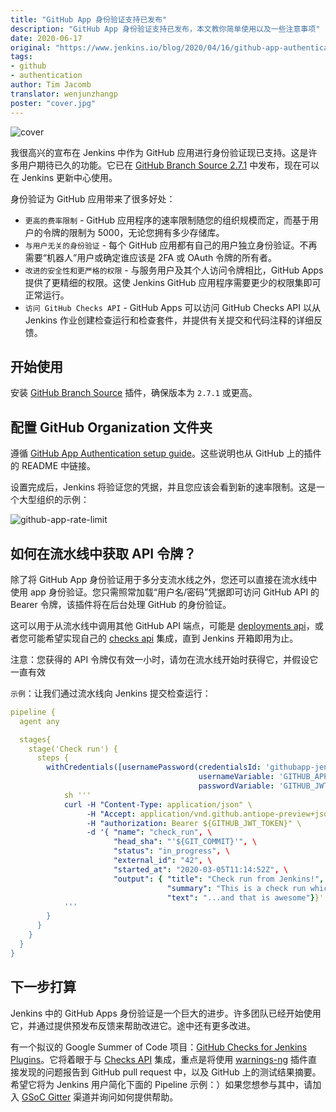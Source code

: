 ```yaml
---
title: "GitHub App 身份验证支持已发布"
description: "GitHub App 身份验证支持已发布，本文教你简单使用以及一些注意事项"
date: 2020-06-17
original: "https://www.jenkins.io/blog/2020/04/16/github-app-authentication/#github-app-authentication-support-released"
tags:
- github
- authentication
author: Tim Jacomb
translator: wenjunzhangp
poster: "cover.jpg"
---
```


![cover](cover.jpg)

我很高兴的宣布在 Jenkins 中作为 GitHub 应用进行身份验证现已支持。这是许多用户期待已久的功能。它已在 [GitHub Branch Source 2.7.1](https://github.com/jenkinsci/github-branch-source-plugin/releases/tag/github-branch-source-2.7.1) 中发布，现在可以在 Jenkins 更新中心使用。

身份验证为 GitHub 应用带来了很多好处：

* `更高的费率限制` - GitHub 应用程序的速率限制随您的组织规模而定，而基于用户的令牌的限制为 5000，无论您拥有多少存储库。
* `与用户无关的身份验证` - 每个 GitHub 应用都有自己的用户独立身份验证。不再需要“机器人”用户或确定谁应该是 2FA 或 OAuth 令牌的所有者。
* `改进的安全性和更严格的权限` - 与服务用户及其个人访问令牌相比，GitHub Apps 提供了更精细的权限。这使 Jenkins GitHub 应用程序需要更少的权限集即可正常运行。
* `访问 GitHub Checks API` - GitHub Apps 可以访问 GitHub Checks API 以从 Jenkins 作业创建检查运行和检查套件，并提供有关提交和代码注释的详细反馈。

## 开始使用

安装 [GitHub Branch Source](https://plugins.jenkins.io/github-branch-source/) 插件，确保版本为 `2.7.1` 或更高。

## 配置 GitHub Organization 文件夹

遵循 [GitHub App Authentication setup guide](https://github.com/jenkinsci/github-branch-source-plugin/blob/master/docs/github-app.adoc)。这些说明也从 GitHub 上的插件的 README 中链接。

设置完成后，Jenkins 将验证您的凭据，并且您应该会看到新的速率限制。这是一个大型组织的示例：

![github-app-rate-limit](github-app-rate-limit.png)

## 如何在流水线中获取 API 令牌？

除了将 GitHub App 身份验证用于多分支流水线之外，您还可以直接在流水线中使用 app 身份验证。您只需照常加载“用户名/密码”凭据即可访问 GitHub API 的 Bearer 令牌，该插件将在后台处理 GitHub 的身份验证。

这可以用于从流水线中调用其他 GitHub API 端点，可能是 [deployments api](https://developer.github.com/v3/repos/deployments/)，或者您可能希望实现自己的 [checks api](https://developer.github.com/v3/checks/) 集成，直到 Jenkins 开箱即用为止。

注意：您获得的 API 令牌仅有效一小时，请勿在流水线开始时获得它，并假设它一直有效

`示例`：让我们通过流水线向 Jenkins 提交检查运行：

``` yaml
pipeline {
  agent any

  stages{
    stage('Check run') {
      steps {
        withCredentials([usernamePassword(credentialsId: 'githubapp-jenkins',
                                          usernameVariable: 'GITHUB_APP',
                                          passwordVariable: 'GITHUB_JWT_TOKEN')]) {
            sh '''
            curl -H "Content-Type: application/json" \
                 -H "Accept: application/vnd.github.antiope-preview+json" \
                 -H "authorization: Bearer ${GITHUB_JWT_TOKEN}" \
                 -d '{ "name": "check_run", \
                       "head_sha": "'${GIT_COMMIT}'", \
                       "status": "in_progress", \
                       "external_id": "42", \
                       "started_at": "2020-03-05T11:14:52Z", \
                       "output": { "title": "Check run from Jenkins!", \
                                   "summary": "This is a check run which has been generated from Jenkins as GitHub App", \
                                   "text": "...and that is awesome"}}' https://api.github.com/repos/<org>/<repo>/check-runs
            '''
        }
      }
    }
  }
}
```

## 下一步打算

Jenkins 中的 GitHub Apps 身份验证是一个巨大的进步。许多团队已经开始使用它，并通过提供预发布反馈来帮助改进它。途中还有更多改进。

有一个拟议的 Google Summer of Code 项目：[GitHub Checks for Jenkins Plugins](https://www.jenkins.io/projects/gsoc/2020/project-ideas/github-checks/)。它将着眼于与 [Checks API](https://developer.github.com/v3/checks/) 集成，重点是将使用 [warnings-ng](https://plugins.jenkins.io/warnings-ng/) 插件直接发现的问题报告到 GitHub pull request 中，以及 GitHub 上的测试结果摘要。希望它将为 Jenkins 用户简化下面的 Pipeline 示例：）如果您想参与其中，请加入 [GSoC Gitter](https://gitter.im/jenkinsci/gsoc-sig) 渠道并询问如何提供帮助。